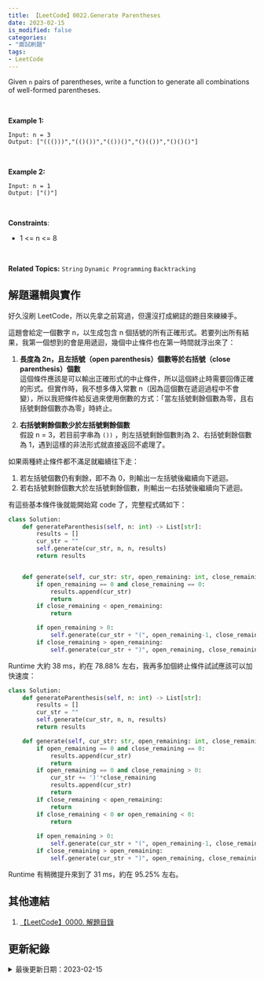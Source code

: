 ```yaml
---
title: 【LeetCode】0022.Generate Parentheses
date: 2023-02-15
is_modified: false
categories:
- "面試刷題"
tags:
- LeetCode
--- 
```


Given `n` pairs of parentheses, write a function to generate all combinations of well-formed parentheses.

<!--more-->
<br>

**Example 1:**
```
Input: n = 3
Output: ["((()))","(()())","(())()","()(())","()()()"]
```

<br>

**Example 2:**
```
Input: n = 1
Output: ["()"]
```

<br>

**Constraints**:
-  1 <= n <= 8

<br>

**Related Topics:** `String` `Dynamic Programming` `Backtracking`



## 解題邏輯與實作
好久沒刷 LeetCode，所以先拿之前寫過，但還沒打成網誌的題目來練練手。

這題會給定一個數字 n，以生成包含 n 個括號的所有正確形式。若要列出所有結果，我第一個想到的會是用遞迴，幾個中止條件也在第一時間就浮出來了：
1. **長度為 2n，且左括號（open parenthesis）個數等於右括號（close parenthesis）個數**  
    這個條件應該是可以輸出正確形式的中止條件，所以這個終止時需要回傳正確的形式。但實作時，我不想多傳入常數 n（因為這個數在遞迴過程中不會變），所以我把條件給反過來使用倒數的方式：「當左括號剩餘個數為零，且右括號剩餘個數亦為零」時終止。
    
2. **右括號剩餘個數少於左括號剩餘個數**  
    假設 n = 3，若目前字串為 `())` ，則左括號剩餘個數則為 2、右括號剩餘個數為 1，遇到這樣的非法形式就直接返回不處理了。

如果兩種終止條件都不滿足就繼續往下走：
1. 若左括號個數仍有剩餘，即不為 0，則輸出一左括號後繼續向下遞迴。
2. 若右括號剩餘個數大於左括號剩餘個數，則輸出一右括號後繼續向下遞迴。

有這些基本條件後就能開始寫 code 了，完整程式碼如下：

```python
class Solution:
    def generateParenthesis(self, n: int) -> List[str]:
        results = []
        cur_str = ""
        self.generate(cur_str, n, n, results)
        return results


    def generate(self, cur_str: str, open_remaining: int, close_remaining: int, results:list):
        if open_remaining == 0 and close_remaining == 0:
            results.append(cur_str)
            return         
        if close_remaining < open_remaining:
            return

        if open_remaining > 0:
            self.generate(cur_str + "(", open_remaining-1, close_remaining, results)
        if close_remaining > open_remaining:
            self.generate(cur_str + ")", open_remaining, close_remaining-1, results)            
```

Runtime 大約 38 ms，約在 78.88% 左右，我再多加個終止條件試試應該可以加快速度：
```python
class Solution:
    def generateParenthesis(self, n: int) -> List[str]:
        results = []
        cur_str = ""
        self.generate(cur_str, n, n, results)
        return results

    def generate(self, cur_str: str, open_remaining: int, close_remaining: int, results:list):
        if open_remaining == 0 and close_remaining == 0:
            results.append(cur_str)
            return         
        if open_remaining == 0 and close_remaining > 0:
            cur_str += ')'*close_remaining
            results.append(cur_str)
            return   
        if close_remaining < open_remaining:
            return  
        if close_remaining < 0 or open_remaining < 0:
            return        
        
        if open_remaining > 0:
            self.generate(cur_str + "(", open_remaining-1, close_remaining, results)
        if close_remaining > open_remaining:
            self.generate(cur_str + ")", open_remaining, close_remaining-1, results)            
```
Runtime 有稍微提升來到了 31 ms，約在 95.25% 左右。



## 其他連結
1. [【LeetCode】0000. 解題目錄](/LeetCode-0000-Contents/)



## 更新紀錄
<details class="update_stamp">
  <summary>最後更新日期：2023-02-15</summary>
  <ul>
    <li>2023-02-15 發布</li>
    <li>2023-01-09 完稿</li>
    <li>2023-01-09 起稿</li>
  </ul>
</details>

